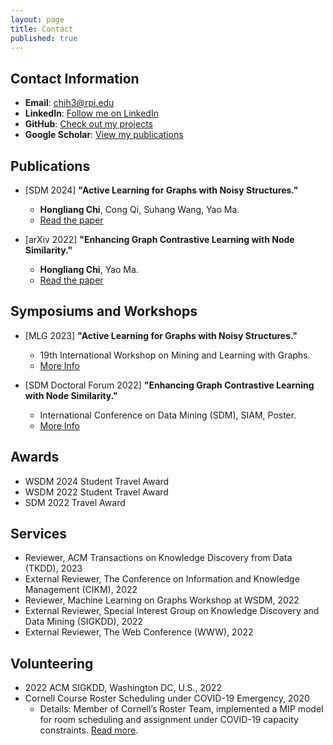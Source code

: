 ```yaml
---
layout: page
title: Contact
published: true
---
```


## Contact Information
- **Email**: [chih3@rpi.edu](mailto:chih3@rpi.edu)
- **LinkedIn**: [Follow me on LinkedIn](https://www.linkedin.com/in/frank-hongliang-chi/)
- **GitHub**: [Check out my projects](https://github.com/frankhlchi)
- **Google Scholar**: [View my publications](https://scholar.google.com/citations?user=Q8S5vXsAAAAJ&hl=en)

## Publications
- [SDM 2024] **"Active Learning for Graphs with Noisy Structures."** 
  - **Hongliang Chi**, Cong Qi, Suhang Wang, Yao Ma. 
  - [Read the paper](https://www.mlgworkshop.org/2023/papers/MLG__KDD_2023_paper_9.pdf)

- [arXiv 2022] **"Enhancing Graph Contrastive Learning with Node Similarity."** 
  - **Hongliang Chi**, Yao Ma. 
  - [Read the paper](https://arxiv.org/abs/2208.06743)

## Symposiums and Workshops
- [MLG 2023] **"Active Learning for Graphs with Noisy Structures."**
  - 19th International Workshop on Mining and Learning with Graphs. 
  - [More Info](https://www.mlgworkshop.org/2023/)

- [SDM Doctoral Forum 2022] **"Enhancing Graph Contrastive Learning with Node Similarity."**
  - International Conference on Data Mining (SDM), SIAM, Poster. 
  - [More Info](https://www.siam.org/conferences/cm/program/special-events/sdm22-special-events)

## Awards
- WSDM 2024 Student Travel Award
- WSDM 2022 Student Travel Award
- SDM 2022 Travel Award

## Services
- Reviewer, ACM Transactions on Knowledge Discovery from Data (TKDD), 2023
- External Reviewer, The Conference on Information and Knowledge Management (CIKM), 2022
- Reviewer, Machine Learning on Graphs Workshop at WSDM, 2022
- External Reviewer, Special Interest Group on Knowledge Discovery and Data Mining (SIGKDD), 2022
- External Reviewer, The Web Conference (WWW), 2022

## Volunteering
- 2022 ACM SIGKDD, Washington DC, U.S., 2022
- Cornell Course Roster Scheduling under COVID-19 Emergency, 2020
  - Details: Member of Cornell’s Roster Team, implemented a MIP model for room scheduling and assignment under COVID-19 capacity constraints. [Read more](https://www.engineering.cornell.edu/spotlights/unsung-engineering-behind-cornells-fall-2020-schedule).



